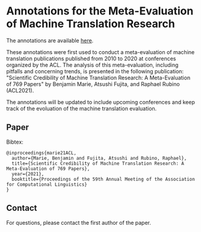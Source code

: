 Annotations for the Meta-Evaluation of Machine Translation Research
=============

The annotations are available [here](https://docs.google.com/spreadsheets/d/1C4kYnnKbIn2U_zEWsLGkReUzb-HqGxN4cQqje4uojmE).


These annotations were first used to conduct a meta-evaluation of machine translation publications published from 2010 to 2020 at conferences organized by the ACL. The analysis of this meta-evaluation, including pitfalls and concerning trends, is presented in the following publication: "Scientific Credibility of Machine Translation Research: A Meta-Evaluation of 769 Papers" by Benjamin Marie, Atsushi Fujita, and Raphael Rubino (ACL2021).

The annotations will be updated to include upcoming conferences and keep track of the evoluation of the machine translation evaluation.

Paper
-----
Bibtex:
```
@inproceedings{marie21ACL,
  author={Marie, Benjamin and Fujita, Atsushi and Rubino, Raphael},
  title={Scientific Credibility of Machine Translation Research: A Meta-Evaluation of 769 Papers},
  year={2021},
  booktitle={Proceedings of the 59th Annual Meeting of the Association for Computational Linguistics}
}
```

Contact
---
For questions, please contact the first author of the paper. 
